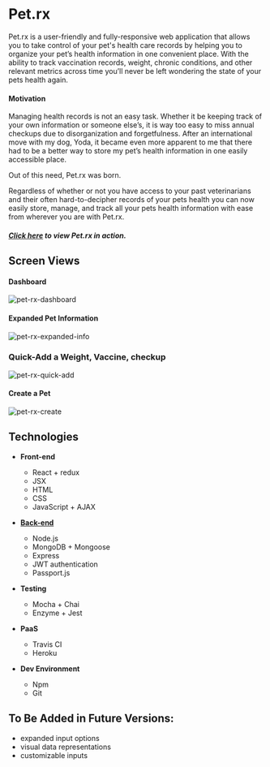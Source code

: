 # Pet.rx

Pet.rx is a user-friendly and fully-responsive web application that allows you to take control of your pet's health care records by helping you to organize your pet’s health information in one convenient place. With the ability to track vaccination records, weight, chronic conditions, and other relevant metrics across time you’ll never be left wondering the state of your pets health again.

#### Motivation

Managing health records is not an easy task. Whether it be keeping track of your own information or someone else’s, it is way too easy to miss annual checkups due to disorganization and forgetfulness. After an international move with my dog, Yoda, it became even more apparent to me that there had to be a better way to store my pet’s health information in one easily accessible place.

Out of this need, Pet.rx was born.

Regardless of whether or not you have access to your past veterinarians and their often hard-to-decipher records of your pets health you can now easily store, manage, and track all your pets health information with ease from wherever you are with Pet.rx.

##### [Click here](https://protected-everglades-84885.herokuapp.com/) to view Pet.rx in action.

## Screen Views

#### Dashboard

![pet-rx-dashboard](https://user-images.githubusercontent.com/30470040/46977974-6eeaaf00-d082-11e8-9331-6d1e1c889243.png)

#### Expanded Pet Information

![pet-rx-expanded-info](https://user-images.githubusercontent.com/30470040/46978023-993c6c80-d082-11e8-94f9-cae8b2ce2212.png)

### Quick-Add a Weight, Vaccine, checkup

![pet-rx-quick-add](https://user-images.githubusercontent.com/30470040/46978626-5085b300-d084-11e8-9d28-a90d5b14c70a.png)

#### Create a Pet

![pet-rx-create](https://user-images.githubusercontent.com/30470040/46978068-b96c2b80-d082-11e8-9ca8-0f5b43b9a8b9.png)

## Technologies

* **Front-end**

  * React + redux
  * JSX
  * HTML
  * CSS
  * JavaScript + AJAX

* [**Back-end**](https://github.com/cellphone4ET/pet-rx-api)

  * Node.js
  * MongoDB + Mongoose
  * Express
  * JWT authentication
  * Passport.js

* **Testing**

  * Mocha + Chai
  * Enzyme + Jest

* **PaaS**

  * Travis CI
  * Heroku

* **Dev Environment**

  * Npm
  * Git

## To Be Added in Future Versions:

* expanded input options
* visual data representations
* customizable inputs
